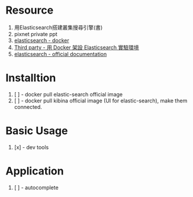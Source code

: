 # Resource

1. 用Elasticsearch搭建叢集搜尋引擎(書)
2. pixnet private ppt
3. [elasticsearch - docker](https://hub.docker.com/_/elasticsearch)
4. [Third party - 用 Docker 架設 Elasticsearch 實驗環境](https://myapollo.com.tw/zh-tw/docker-elasticsearch/)
5. [elasticsearch - official documentation](https://www.elastic.co/guide/en/elasticsearch/reference/current/getting-started.html)

# Installtion

1. [ ] - docker pull elastic-search official image
2. [ ] - docker pull kibina official image (UI for elastic-search), make them connected.

# Basic Usage

1. [x] - dev tools


# Application

1. [ ] - autocomplete
